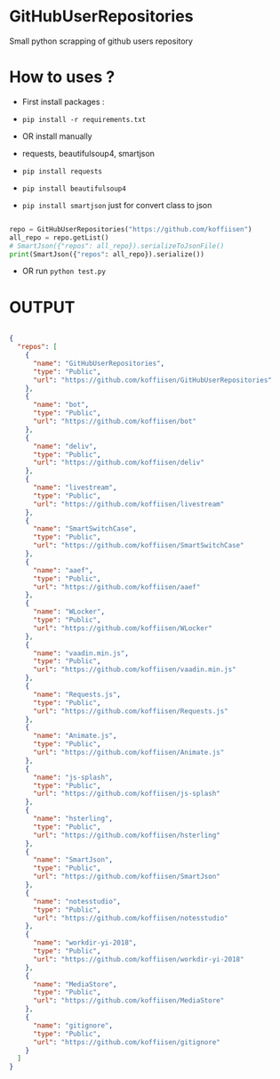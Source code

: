 # GitHubUserRepositories
Small python scrapping of github users repository

# How to uses ?
* First install packages :

* ```pip install -r requirements.txt```
* OR install manually
* requests, beautifulsoup4, smartjson
*  ```pip install requests```
*  ```pip install beautifulsoup4```
*  ```pip install smartjson``` just for convert class to json

```python 

repo = GitHubUserRepositories("https://github.com/koffiisen")
all_repo = repo.getList()
# SmartJson({"repos": all_repo}).serializeToJsonFile()
print(SmartJson({"repos": all_repo}).serialize())

```

* OR run ```python test.py```

# OUTPUT

```json

{
  "repos": [
    {
      "name": "GitHubUserRepositories",
      "type": "Public",
      "url": "https://github.com/koffiisen/GitHubUserRepositories"
    },
    {
      "name": "bot",
      "type": "Public",
      "url": "https://github.com/koffiisen/bot"
    },
    {
      "name": "deliv",
      "type": "Public",
      "url": "https://github.com/koffiisen/deliv"
    },
    {
      "name": "livestream",
      "type": "Public",
      "url": "https://github.com/koffiisen/livestream"
    },
    {
      "name": "SmartSwitchCase",
      "type": "Public",
      "url": "https://github.com/koffiisen/SmartSwitchCase"
    },
    {
      "name": "aaef",
      "type": "Public",
      "url": "https://github.com/koffiisen/aaef"
    },
    {
      "name": "WLocker",
      "type": "Public",
      "url": "https://github.com/koffiisen/WLocker"
    },
    {
      "name": "vaadin.min.js",
      "type": "Public",
      "url": "https://github.com/koffiisen/vaadin.min.js"
    },
    {
      "name": "Requests.js",
      "type": "Public",
      "url": "https://github.com/koffiisen/Requests.js"
    },
    {
      "name": "Animate.js",
      "type": "Public",
      "url": "https://github.com/koffiisen/Animate.js"
    },
    {
      "name": "js-splash",
      "type": "Public",
      "url": "https://github.com/koffiisen/js-splash"
    },
    {
      "name": "hsterling",
      "type": "Public",
      "url": "https://github.com/koffiisen/hsterling"
    },
    {
      "name": "SmartJson",
      "type": "Public",
      "url": "https://github.com/koffiisen/SmartJson"
    },
    {
      "name": "notesstudio",
      "type": "Public",
      "url": "https://github.com/koffiisen/notesstudio"
    },
    {
      "name": "workdir-yi-2018",
      "type": "Public",
      "url": "https://github.com/koffiisen/workdir-yi-2018"
    },
    {
      "name": "MediaStore",
      "type": "Public",
      "url": "https://github.com/koffiisen/MediaStore"
    },
    {
      "name": "gitignore",
      "type": "Public",
      "url": "https://github.com/koffiisen/gitignore"
    }
  ]
}

```
